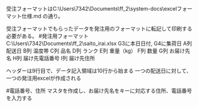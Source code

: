 受注フォーマットはC:\Users\7342\Documents\ff_2\system-docs\excelフォーマット仕様.md の通り。

受注フォーマットでもらったデータを発注用のフォーマットに転記して印刷する必要がある。
#発注用フォーマット
C:\Users\7342\Documents\ff_2\saito_irai.xlsx
G3に本日日付, G4に集荷日
A列 配送日
B列 温度帯
C列 品名
D列 ランク
E列 重量（kg）
F列 数量
G列 お届け先名
H列 届け先電話番号
I列 届け先住所

ヘッダーは9行目で、データ記入領域は10行から始まる
一つの配送日に対して、一つの発注用excelが作成される

#電話番号、住所
マスタを作成し、お届け先名をキーに対応する住所、電話番号を入力する